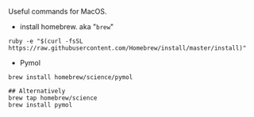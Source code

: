 Useful commands for MacOS.

* install homebrew. aka "`brew`"
```
ruby -e "$(curl -fsSL https://raw.githubusercontent.com/Homebrew/install/master/install)"
```
* Pymol
```
brew install homebrew/science/pymol

## Alternatively
brew tap homebrew/science
brew install pymol
```